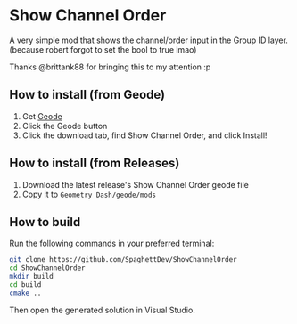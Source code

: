 # Show Channel Order

A very simple mod that shows the channel/order input in the Group ID layer. (because robert forgot to set the bool to true lmao)

Thanks @brittank88 for bringing this to my attention :p

## How to install (from Geode)

1. Get [Geode](https://geode-sdk.org)
2. Click the Geode button
3. Click the download tab, find Show Channel Order, and click Install!

## How to install (from Releases)

1. Download the latest release's Show Channel Order geode file
2. Copy it to `Geometry Dash/geode/mods`

## How to build

Run the following commands in your preferred terminal:

```sh
git clone https://github.com/SpaghettDev/ShowChannelOrder
cd ShowChannelOrder
mkdir build
cd build
cmake ..
```

Then open the generated solution in Visual Studio.
